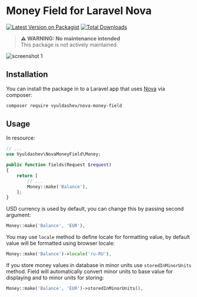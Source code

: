 
# Money Field for Laravel Nova

[![Latest Version on Packagist](https://img.shields.io/packagist/v/vyuldashev/nova-money-field.svg?style=flat-square)](https://packagist.org/packages/vyuldashev/nova-money-field)
[![Total Downloads](https://img.shields.io/packagist/dt/vyuldashev/nova-money-field.svg?style=flat-square)](https://packagist.org/packages/vyuldashev/nova-money-field)

> **⚠ WARNING: No maintenance intended**  
> This package is not actively maintained.

![screenshot 1](https://raw.githubusercontent.com/vyuldashev/nova-money-field/master/docs/user-details.png)

## Installation

You can install the package in to a Laravel app that uses [Nova](https://nova.laravel.com) via composer:

```bash
composer require vyuldashev/nova-money-field
```

## Usage

In resource:

```php
// ...
use Vyuldashev\NovaMoneyField\Money;

public function fields(Request $request)
{
    return [
        // ...
        Money::make('Balance'),
    ];
}
```

USD currency is used by default, you can change this by passing second argument:

```php
Money::make('Balance', 'EUR'),
```

You may use `locale` method to define locale for formatting value, by default value will be formatted using browser locale:

```php
Money::make('Balance')->locale('ru-RU'),
```

If you store money values in database in minor units use `storedInMinorUnits` method. Field will automatically convert minor units to base value for displaying and to minor units for storing:

```php
Money::make('Balance', 'EUR')->storedInMinorUnits(),
```

